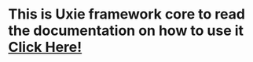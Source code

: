 
# This is Uxie framework core to read the documentation on how to use it [Click Here!](https://github.com/Uxie-Framework/Uxie) 
